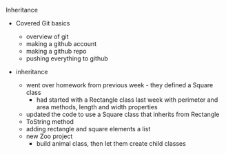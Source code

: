 Inheritance

- Covered Git basics
  - overview of git
  - making a github account
  - making a github repo
  - pushing everything to github

- inheritance
  - went over homework from previous week - they defined a Square class
    - had started with a Rectangle class last week with perimeter and area methods, length and width properties
  - updated the code to use a Square class that inherits from Rectangle
  - ToString method
  - adding rectangle and square elements a list
  - new Zoo project
    - build animal class, then let them create child classes